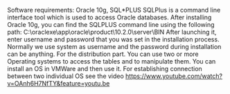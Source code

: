 Software requirements: Oracle 10g, SQL*PLUS
SQLPlus is a command line interface tool which is used to access Oracle databases. 
After installing Oracle 10g, you can find the SQLPLUS command line using the following path: C:\oraclexe\app\oracle\product\10.2.0\server\BIN
After launching it, enter username and password that you was set in the installation process.
Normally we use system as username and the password during installation can be anything.
For the distribution part. You can use two or more Operating systems to access the tables and to manipulate them. 
You can install an OS in VMWare and then use it. For establishing connection between two individual OS see the video 
https://www.youtube.com/watch?v=OAnh6H7NfTY&feature=youtu.be